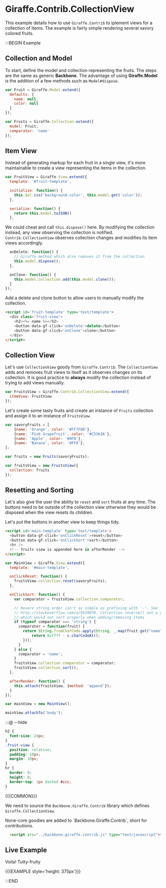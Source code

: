 # Giraffe.Contrib.CollectionView

This example details how to use `Giraffe.Contrib` to iplement views for a
collection of items. The example is fairly simple rendering several savory colored fruits.

:::BEGIN Example

## Collection and Model

To start, define the model and collection representing the fruits. The steps
are the same as generic __Backbone__. The advantage of using __Giraffe.Model__ is
the addition of a few methods such as `Model#dispose`.

```js
var Fruit = Giraffe.Model.extend({
  defaults: {
    name: null,
    color: null
  }
});

var Fruits = Giraffe.Collection.extend({
  model: Fruit,
  comparator: 'name'
});
```

## Item View

Instead of generating markup for each fruit in a single view, it's more
maintainable to create a view representing the items in the collection.

```js
var FruitView = Giraffe.View.extend({
  template: '#fruit-template',

  initialize: function() {
    this.$el.css('background-color', this.model.get('color'));
  },

  serialize: function() {
    return this.model.toJSON()
  },
```

We could cheat and call `this.dispose()` here. By modifying the collection
instead, any view observing the collection is notified. `Contrib.CollectionView`
observes collection changes and modifies its item views accordingly.

```js
  onDelete: function() {
    // Giraffe method which also removes it from the collection
    this.model.dispose();
  },

  onClone: function() {
    this.model.collection.add(this.model.clone());
  }
});
```

Add a delete and clone button to allow users to manually modify the collection.

```html
<script id='fruit-template' type='text/template'>
  <div class='fruit-view'>
    <h2><%= name %></h2>
    <button data-gf-click='onDelete'>delete</button>
    <button data-gf-click='onClone'>clone</button>
  </div>
</script>
```

## Collection View

Let's use `CollectionView` goody from `Giraffe.Contrib`. The `CollectionView`
adds and removes fruit views to itself as it observes changes on its
collection. It is good practice to __always__ modify the collection
instead of trying to add views manually.

```js
var FruitsView = Giraffe.Contrib.CollectionView.extend({
  itemView: FruitView
});
```

Let's create some tasty fruits and create an instance of `Fruits` collection
and assign it to an instance of `FruitsView`.

```js
var savoryFruits = [
    {name: 'Orange', color: '#FF7F00'},
    {name: 'Pink Grapefruit', color: '#C5363A'},
    {name: 'Apple', color: '#0F0'},
    {name: 'Banana', color: '#FF0'},
];

var fruits = new Fruits(savoryFruits);

var fruitsView = new FruitsView({
  collection: fruits
});
```

## Resetting and Sorting

Let's also give the user the ability to `reset` and `sort` fruits at
any time. The buttons need to be outside of the collection view otherwise
they would be disposed when the view resets its children.

Let's put the buttons in another view to keep things tidy.

```html
<script id='main-template' type='text/template'>
  <button data-gf-click='onClickReset'>reset</button>
  <button data-gf-click='onClickSort'>sort</button>
  <hr />
  <!-- fruits view is appended here in afterRender -->
</script>
```

```js
var MainView = Giraffe.View.extend({
  template: '#main-template',

  onClickReset: function() {
    fruitsView.collection.reset(savoryFruits);
  },

  onClickSort: function() {
    var comparator = fruitsView.collection.comparator;

    // Revere string order isn't as simple as prefixing with '-'. See
    // http://stackoverflow.com/a/5639070. Collection.reverse() not a good idea
    // which would not sort properly when adding/removing items
    if (typeof comparator === 'string') {
      comparator = function(fruit) {
        return String.fromCharCode.apply(String, _.map(fruit.get("name").split(""), function (c) {
            return 0xffff - c.charCodeAt();
        }));
      }
    } else {
      comparator = 'name';
    }
    fruitsView.collection.comparator = comparator;
    fruitsView.collection.sort();
  },

  afterRender: function() {
    this.attach(fruitsView, {method: 'append'});
  }
});

var mainView = new MainView();

mainView.attachTo('body');
```

:::@ --hide

```css
h2 {
  font-size: 24px;
}
.fruit-view {
  position: relative;
  padding: 10px;
  margin: 10px;
}
hr {
  border: 0;
  height: 0;
  border-top: 1px dashed #ccc;
}
```

{{{COMMON}}}

We need to source the  `Backbone.Giraffe.Contrib` library which defines `Giraffe.CollectionView`.

<div class='note'>
None-core goodies are added to `Backbone.Giraffe.Contrib`, short for contributions.
</div>

```html
  <script src="../backbone.giraffe.contrib.js" type="text/javascript"></script>
```

## Live Example

Voila! Tutty-fruity

{{{EXAMPLE style='height: 375px'}}}

:::END
